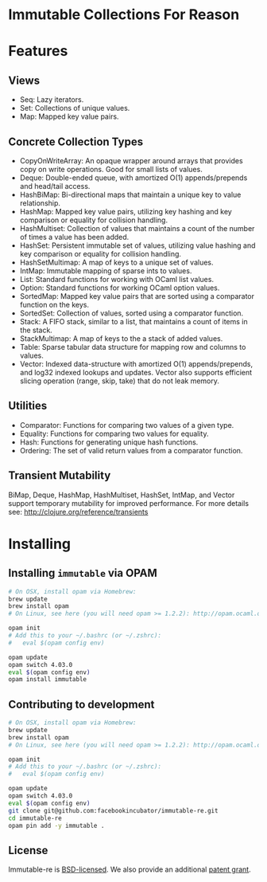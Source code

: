 Immutable Collections For Reason
================================

# Features

## Views
  * Seq: Lazy iterators.
  * Set: Collections of unique values.
  * Map: Mapped key value pairs.

## Concrete Collection Types
  * CopyOnWriteArray: An opaque wrapper around arrays that provides copy on write operations. Good for small lists of values.
  * Deque: Double-ended queue, with amortized O(1) appends/prepends and head/tail access.
  * HashBiMap: Bi-directional maps that maintain a unique key to value relationship.
  * HashMap: Mapped key value pairs, utilizing key hashing and key comparison or equality for collision handling.
  * HashMultiset: Collection of values that maintains a count of the number of times a value has been added.
  * HashSet: Persistent immutable set of values, utilizing value hashing and key comparison or equality for collision handling.
  * HashSetMultimap: A map of keys to a unique set of values.
  * IntMap: Immutable mapping of sparse ints to values.
  * List: Standard functions for working with OCaml list values.
  * Option: Standard functions for working OCaml option values.
  * SortedMap: Mapped key value pairs that are sorted using a comparator function on the keys.
  * SortedSet: Collection of values, sorted using a comparator function.
  * Stack: A FIFO stack, similar to a list, that maintains a count of items in the stack.
  * StackMultimap: A map of keys to the a stack of added values.
  * Table: Sparse tabular data structure for mapping row and columns to values.
  * Vector: Indexed data-structure with amortized O(1) appends/prepends, and log32 indexed lookups and updates. Vector also
    supports efficient slicing operation (range, skip, take) that do not leak memory.

## Utilities
  * Comparator: Functions for comparing two values of a given type.
  * Equality: Functions for comparing two values for equality.
  * Hash: Functions for generating unique hash functions.
  * Ordering: The set of valid return values from a comparator function.

## Transient Mutability

BiMap, Deque, HashMap, HashMultiset, HashSet, IntMap, and Vector support temporary mutability for improved performance. For more details see: http://clojure.org/reference/transients

# Installing

## Installing `immutable` via OPAM

```bash
# On OSX, install opam via Homebrew:
brew update
brew install opam
# On Linux, see here (you will need opam >= 1.2.2): http://opam.ocaml.org/doc/Install.html

opam init
# Add this to your ~/.bashrc (or ~/.zshrc):
#   eval $(opam config env)

opam update
opam switch 4.03.0
eval $(opam config env)
opam install immutable
```

## Contributing to development

```bash
# On OSX, install opam via Homebrew:
brew update
brew install opam
# On Linux, see here (you will need opam >= 1.2.2): http://opam.ocaml.org/doc/Install.html

opam init
# Add this to your ~/.bashrc (or ~/.zshrc):
#   eval $(opam config env)

opam update
opam switch 4.03.0
eval $(opam config env)
git clone git@github.com:facebookincubator/immutable-re.git
cd immutable-re
opam pin add -y immutable .
```

License
-------
Immutable-re is [BSD-licensed](https://github.com/facebookincubator/immutable-re/blob/master/LICENSE.txt). We also provide an additional [patent grant](https://github.com/facebookincubator/immutable-re/blob/master/PATENTS.txt).
